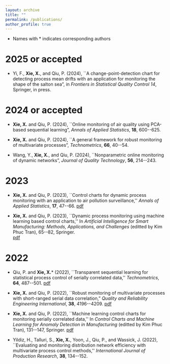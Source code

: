 ```yaml
---
layout: archive
title: ""
permalink: /publications/
author_profile: true
---
```


* Names with * indicates corresponding authors

2025 or accepted
======
* Yi, F., **Xie, X.**, and Qiu, P. (2024), ``A change-point-detection chart for
  detecting process mean drifts with an application for monitoring the shape of
  the salton sea”, in *Frontiers in Statistical Quality Control 14*, Springer, in press.

  
2024 or accepted
======
* **Xie, X.** and Qiu, P. (2024), ``Online monitoring of air quality
  using PCA-based sequential learning”, *Annals of
     Applied Statistics*, **18**, 600--625. 

* **Xie, X.** and Qiu, P. (2024), ``A general framework for robust monitoring 
      of multivariate processes”, *Technometrics*, **66**, 40--54.

* Wang, Y., **Xie, X.**, and Qiu, P. (2024), ``Nonparametric online monitoring of
  dynamic networks”, *Journal of Quality Technology*,  **56**, 214--243.

  
2023
======

* **Xie, X.** and Qiu, P. (2023), ``Control charts for dynamic process
     monitoring with an application to air pollution surveillance,'' *Annals of
     Applied Statistics*,  **17**, 47--66.
     [pdf](http://xxie-stat.github.io/files/XQ2023.pdf)
     
* **Xie, X.** and Qiu, P. (2023), ``Dynamic process
     monitoring using machine learning based control charts,'' 
     In *Artificial Intelligence for Smart Manufacturing: Methods, Applications, and 
     Challenges* (editted by Kim Phuc Tran), 65--82,
     Springer.     
     [pdf](http://xxie-stat.github.io/files/XQ2023chapter.pdf)
  

2022
======

* Qiu, P. and **Xie, X.*** (2022), ``Transparent sequential learning for
     statistical process control of serially correlated data,'' *Technometrics*,
     **64**, 487--501.
  [pdf](http://xxie-stat.github.io/files/QX2022.pdf)

* **Xie, X.** and Qiu, P. (2022), ``Robust monitoring of multivariate processes
   with short-ranged serial data correlation,”  *Quality and
   Reliability Engineering International*,  **38**, 4196--4209.
  [pdf](http://xxie-stat.github.io/files/XQ2022.pdf)

* **Xie, X.** and Qiu, P. (2022), ``Machine learning control charts for
     monitoring serially correlated data,'' In *Control Charts and Machine Learning for
     Anomaly Detection in Manufacturing* (editted by Kim Phuc Tran), 131--147,
     Springer.
  [pdf](http://xxie-stat.github.io/files/XQ2022chapter.pdf)
     
* Yildiz, H., Talluri, S., **Xie, X.**, Yoon, J., Qiu, P., and Wassick, J. (2022),
     ``Evaluating and monitoring distribution network efficiency with multivariate
 process control methods,'' *International Journal of Production Research*,
 **38**, 134--152. 
